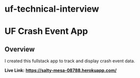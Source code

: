 # uf-technical-interview

# UF Crash Event App

## **Overview**
I created this fullstack app to track and display crash event data.

**Live Link:** **https://salty-mesa-08788.herokuapp.com/**
